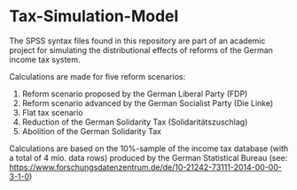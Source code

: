 # Tax-Simulation-Model
The SPSS syntax files found in this repository are part of an academic project for simulating the distributional effects of reforms of the German income tax system.

Calculations are made for five reform scenarios:

1. Reform scenario proposed by the German Liberal Party (FDP)
2. Reform scenario advanced by the German Socialist Party (Die Linke)
3. Flat tax scenario
4. Reduction of the German Solidarity Tax (Solidaritätszuschlag)
5. Abolition of the German Solidarity Tax

Calculations are based on the 10%-sample of the income tax database (with a total of 4 mio. data rows) produced by the German Statistical Bureau (see: https://www.forschungsdatenzentrum.de/de/10-21242-73111-2014-00-00-3-1-0)
